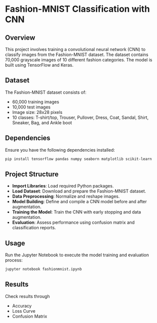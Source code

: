 # Fashion-MNIST Classification with CNN

## Overview
This project involves training a convolutional neural network (CNN) to classify images from the Fashion-MNIST dataset. The dataset contains 70,000 grayscale images of 10 different fashion categories. The model is built using TensorFlow and Keras.

## Dataset
The Fashion-MNIST dataset consists of:
- 60,000 training images
- 10,000 test images
- Image size: 28x28 pixels
- 10 classes: T-shirt/top, Trouser, Pullover, Dress, Coat, Sandal, Shirt, Sneaker, Bag, and Ankle boot

## Dependencies
Ensure you have the following dependencies installed:
```bash
pip install tensorflow pandas numpy seaborn matplotlib scikit-learn
```

## Project Structure
- **Import Libraries**: Load required Python packages.
- **Load Dataset**: Download and prepare the Fashion-MNIST dataset.
- **Data Preprocessing**: Normalize and reshape images.
- **Model Building**: Define and compile a CNN model before and after augmentation.
- **Training the Model**: Train the CNN with early stopping and data augmentation.
- **Evaluation**: Assess performance using confusion matrix and classification reports.

## Usage
Run the Jupyter Notebook to execute the model training and evaluation process:
```bash
jupyter notebook fashionmnist.ipynb
```

## Results
Check results through 
- Accuracy
- Loss Curve
- Confusion Matrix



